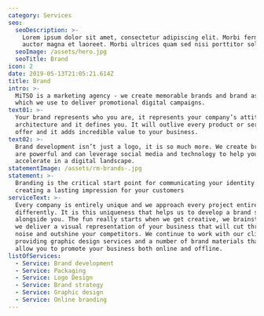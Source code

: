```yaml
---
category: Services
seo:
  seoDescription: >-
    Lorem ipsum dolor sit amet, consectetur adipiscing elit. Morbi fermentum
    auctor magna et laoreet. Morbi ultrices quam sed nisi porttitor sollicitudin
  seoImage: /assets/hero.jpg
  seoTitle: Brand
icon: 2
date: 2019-05-13T21:05:21.614Z
title: Brand
intro: >-
  MiTSO is a marketing agency - we create memorable brands and brand assets
  which we use to deliver promotional digital campaigns. 
text01: >-
  Your brand represents who you are, it represents your company’s attitude and
  architecture and it defines you. It will outlive every product or service you
  offer and it adds incredible value to your business.
text02: >-
  Brand development isn’t just a logo, it is so much more. We create brands that
  are powerful and can leverage social media and technology to help your company
  accelerate in a digital landscape.
statementImage: /assets/rm-brands-.jpg
statement: >-
  Branding is the critical start point for communicating your identity and
  creating a lasting impression for your customers
serviceText: >-
  Every company is entirely unique and we approach every project entirely
  differently. It is this uniqueness that helps us to develop a brand strategy
  alongside you. The fun really starts when we get creative, we brainstorm and
  we deliver a visual representation of your business that will cut through the
  noise and outshine your competitors. We continue to work with our clients
  providing graphic design services and a number of brand materials that will
  allow you to promote your business both online and offline.
listOfServices:
  - Service: Brand development
  - Service: Packaging
  - Service: Logo Design
  - Service: Brand strategy
  - Service: Graphic design
  - Service: Online branding
---
```


